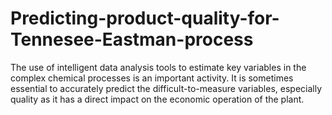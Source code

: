 # Predicting-product-quality-for-Tennesee-Eastman-process
The use of  intelligent data analysis tools to estimate key variables in the complex chemical processes is an important activity. It is sometimes essential to accurately predict the difficult-to-measure variables, especially quality as it has a direct impact on the economic operation of the plant.

